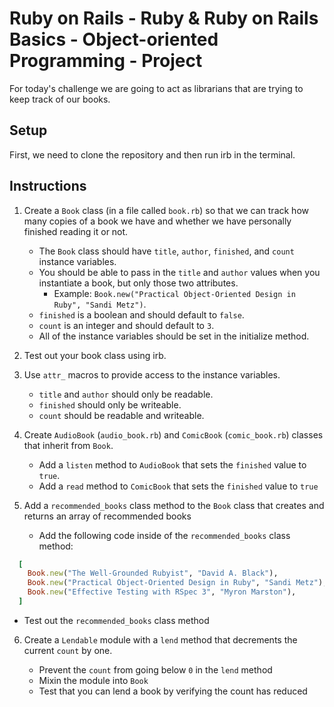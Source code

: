 # Ruby on Rails - Ruby & Ruby on Rails Basics - Object-oriented Programming - Project

For today's challenge we are going to act as librarians that are trying to keep track of our books.

## Setup

First, we need to clone the repository and then run irb in the terminal.

## Instructions

1. Create a `Book` class (in a file called `book.rb`) so that we can track how many copies of a book we have and whether we have personally finished reading it or not.

   - The `Book` class should have `title`, `author`, `finished`, and `count` instance variables.
   - You should be able to pass in the `title` and `author` values when you instantiate a book, but only those two attributes.
     - Example: `Book.new("Practical Object-Oriented Design in Ruby", "Sandi Metz")`.
   - `finished` is a boolean and should default to `false`.
   - `count` is an integer and should default to `3`.
   - All of the instance variables should be set in the initialize method.

2. Test out your book class using irb.

3. Use `attr_` macros to provide access to the instance variables.

   - `title` and `author` should only be readable.
   - `finished` should only be writeable.
   - `count` should be readable and writeable.


4. Create `AudioBook` (`audio_book.rb`) and `ComicBook` (`comic_book.rb`) classes that inherit from `Book`.

   - Add a `listen` method to `AudioBook` that sets the `finished` value to `true`.
   - Add a `read` method to `ComicBook` that sets the `finished` value to `true`


5. Add a `recommended_books` class method to the `Book` class that creates and returns an array of recommended books

   - Add the following code inside of the `recommended_books` class method:

```ruby
  [
    Book.new("The Well-Grounded Rubyist", "David A. Black"),
    Book.new("Practical Object-Oriented Design in Ruby", "Sandi Metz"),
    Book.new("Effective Testing with RSpec 3", "Myron Marston"),
  ]
```

   - Test out the `recommended_books` class method

6. Create a `Lendable` module with a `lend` method that decrements the current `count` by one.

   - Prevent the `count` from going below `0` in the `lend` method
   - Mixin the module into `Book`
   - Test that you can lend a book by verifying the count has reduced
